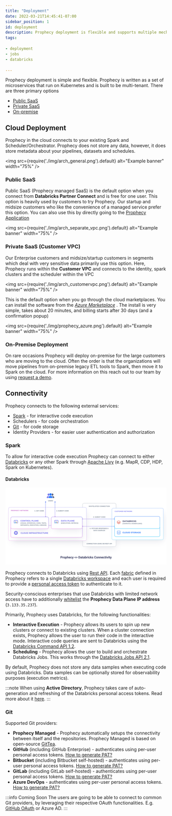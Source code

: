 ```yaml
---
title: "Deployment"
date: 2022-03-21T14:45:41-07:00
sidebar_position: 1
id: deployment
description: Prophecy deployment is flexible and supports multiple mechanisms
tags:

- deployment
- jobs
- databricks

---
```


Prophecy deployment is simple and flexible. Prophecy is written as a set of microservices that run on Kubernetes and is
built to be multi-tenant. There are three primary options

- [Public SaaS](/architecture/deployment#public-saas)
- [Private SaaS](/architecture/deployment#private-saas-customer-vpc)
- [On-premise](/architecture/deployment#on-premise-deployment)

## Cloud Deployment

Prophecy in the cloud connects to your existing Spark and Scheduler/Orchestrator. Prophecy does not store any data, however, it does store metadata about your pipelines, datasets and schedules.

<img src={require('./img/arch_general.png').default} alt="Example banner" width="75%" />

### Public SaaS

Public SaaS (Prophecy managed SaaS) is the default option when you connect from **Databricks Partner Connect** and is
free for one user.
This option is heavily used by customers to try Prophecy. Our startup and midsize customers who like the convenience of
a managed service prefer this option. You can also use this by directly going to
the [Prophecy Application](https://app.prophecy.io/)

<img src={require('./img/arch_separate_vpc.png').default} alt="Example banner" width="75%" />

### Private SaaS (Customer VPC)

Our Enterprise customers and midsize/startup customers in segments which deal with very sensitive data primarily use
this
option. Here, Prophecy runs within the **Customer VPC** and connects to the identity, spark clusters and the scheduler
within the VPC

<img src={require('./img/arch_customervpc.png').default} alt="Example banner" width="75%" />

This is the default option when you go through the cloud marketplaces. You can install the software from the _[Azure
Marketplace](https://azuremarketplace.microsoft.com/en-us/marketplace/apps/simpledatalabsinc1635791235920.prophecy-data-engineering)_
.
The install is very simple, takes about 20 minutes, and billing starts after 30 days (and a confirmation popup)

<img src={require('./img/prophecy_azure.png').default} alt="Example banner" width="75%" />

### On-Premise Deployment

On rare occasions Prophecy will deploy on-premise for the large customers who are moving to the cloud. Often the order
is that the organizations will move pipelines from on-premise legacy ETL tools to Spark, then move it to Spark on the
cloud. For more information on this reach out to our team by
using [request a demo](https://www.prophecy.io/request-a-demo).

## Connectivity

Prophecy connects to the following external services:

- [Spark](/architecture/deployment#spark) - for interactive code execution
- Schedulers - for code orchestration
- [Git](http://localhost:3000/architecture/deployment#git) - for code storage
- Identity Providers - for easier user authentication and authorization

### Spark

To allow for interactive code execution Prophecy can connect to either [Databricks](/architecture/deployment#databricks)
or any other Spark through [Apache Livy](https://livy.apache.org/) (e.g. MapR, CDP, HDP, Spark on Kubernetes).

#### Databricks

![Prophecy <> Databricks Connectivity](img/connectivity-databricks.png)

Prophecy connects to Databricks using [Rest API](https://docs.databricks.com/dev-tools/api/latest/index.html). Each
[fabric](/core-concepts/fabric) defined in Prophecy refers to a
single [Databricks workspace](https://docs.databricks.com/workspace/index.html) and each user is required to
provide a [personal access token](https://docs.databricks.com/dev-tools/api/latest/authentication.html) to authenticate
to it.

Security-conscious enterprises that use Databricks with limited network access have
to additionally [whitelist](https://docs.databricks.com/security/network/ip-access-list.html#add-an-ip-access-list)
the **Prophecy Data Plane IP address** (`3.133.35.237`).

Primarily, Prophecy uses Databricks, for the following functionalities:

- **Interactive Execution** - Prophecy allows its users to spin up new clusters or connect to existing clusters.
  When a
  cluster connection exists, Prophecy allows the user to run their code in the interactive mode. Interactive code
  queries are sent to Databricks using
  the [Databricks Command API 1.2](https://docs.databricks.com/dev-tools/api/1.2/index.html).
- **Scheduling** - Prophecy allows the user to build and orchestrate Databricks Jobs. This works through
  the [Databricks Jobs API 2.1](https://docs.databricks.com/dev-tools/api/latest/jobs.html).

By default, Prophecy does not store any data samples when executing code using Databricks. Data samples can be
optionally stored for observability purposes (execution metrics).

:::note
When using **Active Directory**, Prophecy takes care of auto-generation and refreshing of the Databricks personal access
tokens. Read more about it [here](https://docs.microsoft.com/en-us/azure/databricks/dev-tools/api/latest/aad/).
:::

### Git

Supported Git providers:

- **Prophecy Managed** - Prophecy automatically setups the connectivity between itself and the repositories. Prophecy
  Managed is based on open-source [GitTea](https://github.com/go-gitea/gitea).
- **GitHub** (including GitHub Enterprise) - authenticates using per-user personal access
  tokens. [How to generate PAT?](https://docs.github.com/en/authentication/keeping-your-account-and-data-secure/creating-a-personal-access-token)
- **Bitbucket** (including Bitbucket self-hosted) - authenticates using per-user personal access
  tokens. [How to generate PAT?](https://confluence.atlassian.com/bitbucketserver072/personal-access-tokens-1005335924.html)
- **GitLab** (including GitLab self-hosted) - authenticates using per-user personal access
  tokens. [How to generate PAT?](https://docs.gitlab.com/ee/user/profile/personal_access_tokens.html)
- **Azure DevOps** - authenticates using per-user personal access
  tokens. [How to generate PAT?](https://docs.microsoft.com/en-us/azure/devops/organizations/accounts/use-personal-access-tokens-to-authenticate?view=azure-devops&tabs=Windows)

:::info Coming Soon
The users are going to be able to connect to common Git providers, by leveraging their respective OAuth functionalities.
E.g. [GitHub OAuth](https://docs.github.com/en/developers/apps/building-oauth-apps/authorizing-oauth-apps) or Azure AD.
:::
